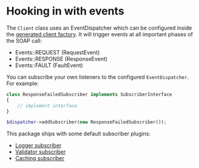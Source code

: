 # Hooking in with events

The `Client` class uses an EventDispatcher which can be configured inside the [generated client factory](cli/generate-clientfactory.md).
 It will trigger events at all important phases of the SOAP call: 

- Events::REQUEST (RequestEvent)
- Events::RESPONSE (ResponseEvent)
- Events::FAULT (FaultEvent)

You can subscribe your own listeners to the configured `EventDispatcher`. For example:

```php
class ResponseFailedSubscriber implements SubscriberInterface
{
    // implement interface
}

$dispatcher->addSubscriber(new ResponseFailedSubscriber());
```

This package ships with some default subscriber plugins:

- [Logger subscriber](event-subscriber/logger.md)
- [Validator subscriber](event-subscriber/validator.md)
- [Caching subscriber](event-subscriber/caching.md)


